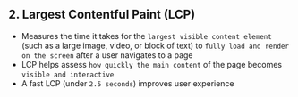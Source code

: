 ## 2. Largest Contentful Paint (LCP)

- Measures the time it takes for the `largest visible content element` (such as a large image, video, or block of text) to `fully load and render on the screen` after a user navigates to a page
- LCP helps assess `how quickly the main content` of the page becomes `visible and interactive`
- A fast LCP (under `2.5 seconds`) improves user experience
